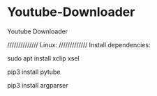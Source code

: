 # Youtube-Downloader
Youtube Downloader 

//////////////
Linux:
/////////////
Install dependencies:

sudo apt install xclip xsel

pip3 install pytube

pip3 install argparser
